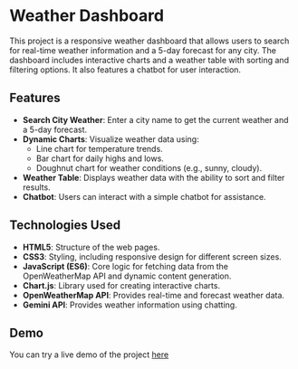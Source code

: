 # Weather Dashboard

This project is a responsive weather dashboard that allows users to search for real-time weather information and a 5-day forecast for any city. The dashboard includes interactive charts and a weather table with sorting and filtering options. It also features a chatbot for user interaction.

## Features

- **Search City Weather**: Enter a city name to get the current weather and a 5-day forecast.
- **Dynamic Charts**: Visualize weather data using:
  - Line chart for temperature trends.
  - Bar chart for daily highs and lows.
  - Doughnut chart for weather conditions (e.g., sunny, cloudy).
- **Weather Table**: Displays weather data with the ability to sort and filter results.
- **Chatbot**: Users can interact with a simple chatbot for assistance.

## Technologies Used

- **HTML5**: Structure of the web pages.
- **CSS3**: Styling, including responsive design for different screen sizes.
- **JavaScript (ES6)**: Core logic for fetching data from the OpenWeatherMap API and dynamic content generation.
- **Chart.js**: Library used for creating interactive charts.
- **OpenWeatherMap API**: Provides real-time and forecast weather data.
- **Gemini API**: Provides weather information using chatting.

## Demo
You can try a live demo of the project [here](https://hadeed-abbas.github.io/Weather-Dashboard)